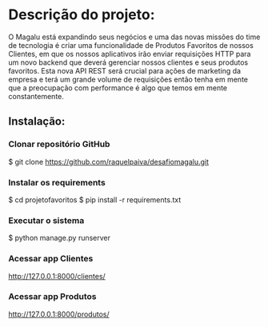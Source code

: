 
# Descrição do projeto:

O Magalu está expandindo seus negócios e uma das novas missões do time de
tecnologia é criar uma funcionalidade de Produtos Favoritos de nossos Clientes, em
que os nossos aplicativos irão enviar requisições HTTP para um novo backend que
deverá gerenciar nossos clientes e seus produtos favoritos.
Esta nova API REST será crucial para ações de marketing da empresa e terá um
grande volume de requisições então tenha em mente que a preocupação com
performance é algo que temos em mente constantemente.

## Instalação:
 
### Clonar repositório GitHub
$ git clone https://github.com/raquelpaiva/desafiomagalu.git

### Instalar os requirements 
$ cd projetofavoritos
$ pip install -r requirements.txt 

### Executar o sistema
$ python manage.py runserver 

### Acessar  app Clientes 
http://127.0.0.1:8000/clientes/

### Acessar app Produtos
http://127.0.0.1:8000/produtos/



